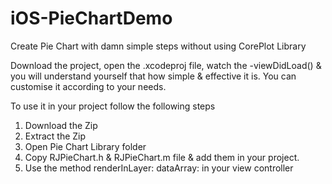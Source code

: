 # iOS-PieChartDemo
Create Pie Chart with damn simple steps without using CorePlot Library

Download the project, open the .xcodeproj file, watch the -viewDidLoad() & you will understand yourself that how simple & effective it is.
You can customise it according to your needs.

To use it in your project follow the following steps
  1. Download the Zip
  2. Extract the Zip
  3. Open Pie Chart Library folder
  4. Copy RJPieChart.h & RJPieChart.m file & add them in your project.
  5. Use the method renderInLayer: dataArray: in your view controller 

